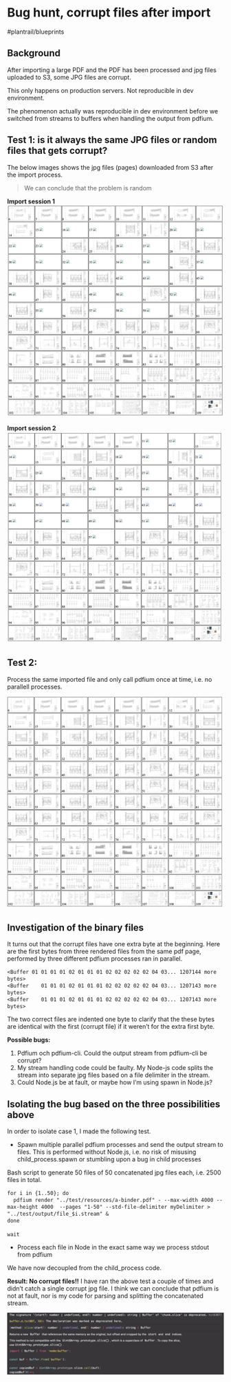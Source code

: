 # Bug hunt, corrupt files after import

#plantrail/blueprints

## Background
After importing a large PDF and the PDF has been processed and jpg files uploaded to S3, some JPG files are corrupt.

This only happens on production servers. Not reproducible in dev environment.

The phenomenon actually was reproducible in dev environment before we switched from streams to buffers when handling the output from pdfium.

## Test 1: is it always the same JPG files or random files that gets corrupt?

The below images shows the jpg files (pages) downloaded from S3 after the import process. 
> We can conclude that the problem is random

**Import session 1**
![](Bug%20hunt,%20corrupt%20files%20after%20import/Pasted%20Graphic%203.png)

**Import session 2**
![](Bug%20hunt,%20corrupt%20files%20after%20import/Pasted%20Graphic%204.png)

## Test 2:
Process the same imported file and only call pdfium once at time, i.e. no parallell processes.

![](Bug%20hunt,%20corrupt%20files%20after%20import/image.png)

## Investigation of the binary files
It turns out that the corrupt files have one extra byte at the beginning. Here are the first bytes from three rendered files from the same pdf page, performed by three different pdfium processes ran in parallel.

```
<Buffer 01 01 01 01 02 01 01 01 02 02 02 02 02 04 03... 1207144 more bytes>
<Buffer    01 01 01 02 01 01 01 02 02 02 02 02 04 03... 1207143 more bytes>
<Buffer    01 01 01 02 01 01 01 02 02 02 02 02 04 03... 1207143 more bytes>
```

The two correct files are indented one byte to clarify that the these bytes are identical with the first (corrupt file) if it weren’t for the extra first byte.

**Possible bugs:**
1. Pdfium och pdfium-cli. Could the output stream from pdfium-cli be corrupt?
2. My stream handling code could be faulty. My Node-js code splits the stream into separate jpg files based on a file delimiter in the stream.
3. Could Node.js be at fault, or maybe how I’m using spawn in Node.js?

## Isolating the bug based on the three possibilities above
In order to isolate case 1, I made the following test.

- Spawn multiple parallel pdfium processes and send the output stream to files. This is performed without Node.js, i.e. no risk of misusing child_process.spawn or stumbling upon a bug in child processes

Bash script to generate 50 files of 50 concatenated jpg files each, i.e. 2500 files in total.
```
for i in {1..50}; do
  pdfium render "../test/resources/a-binder.pdf" - --max-width 4000 --max-height 4000  --pages "1-50" --std-file-delimiter myDelimiter > "../test/output/file_$i.stream" &
done

wait

```

- Process each file in Node in the exact same way we process stdout from pdfium

We have now decoupled from the child_process code.

**Result: No corrupt files!!**
I have ran the above test a couple of times and didn’t catch a single corrupt jpg file. I think we can conclude that pdfium is not at fault, nor is my code for parsing and splitting the concatenated stream.

![](Bug%20hunt,%20corrupt%20files%20after%20import/image%202.png)
